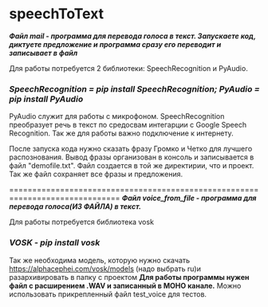 # speechToText

***Файл mail - программа для перевода голоса в текст. Запускаете код, диктуете предложение и программа сразу его переводит и записывает в файл***

Для работы потребуется 2 библиотеки: SpeechRecognition и PyAudio.

***<h3>SpeechRecognition = pip install SpeechRecognition; PyAudio = pip install PyAudio</h3>***

PyAudio служит для работы с микрофоном.
SpeechRecognition преобразует речь в текст по средосвам интегарции с Google Speech Recognition.
Так же для работы важно подключение к интернету.

После запуска кода нужно сказать фразу Громко и Четко для лучшего распознования.
Вывод фразы организован в консоль и записывается в файл "demofile.txt". Файл создается в той же директирии, что и проект.
Так же файл сохраняет все фразы и предложения. 


==============================================================================
***Файл voice_from_file - программа для перевода голоса(ИЗ ФАЙЛА) в текст.***

Для работы потребуется библиотека vosk
***<h3>VOSK - pip install vosk</h3>***

Так же необходима модель, которую нужно скачать https://alphacephei.com/vosk/models (надо выбрать ru)и разархивировать в папку с проектом
**Для работы программы нужен файл с расширением .WAV и записанный в МОНО канале.**
Можно использовать прикрепленный файл test_voice для тестов.
